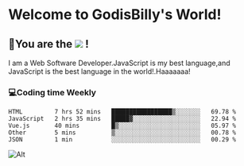 # Welcome to GodisBilly's World!
## :partying_face:You are the  ![](https://visitor-badge.glitch.me/badge?page_id=Godisbilly.readme) !
I am a Web Software Developer.JavaScript is my best language,and JavaScript is the best language in the world!.Haaaaaaa!
### :computer:Coding time Weekly
  <!--START_SECTION:waka-->
```text
HTML         7 hrs 52 mins   █████████████████▒░░░░░░░   69.78 % 
JavaScript   2 hrs 35 mins   █████▓░░░░░░░░░░░░░░░░░░░   22.94 % 
Vue.js       40 mins         █▒░░░░░░░░░░░░░░░░░░░░░░░   05.97 % 
Other        5 mins          ▒░░░░░░░░░░░░░░░░░░░░░░░░   00.78 % 
JSON         1 min           ░░░░░░░░░░░░░░░░░░░░░░░░░   00.29 % 
```
<!--END_SECTION:waka-->
![Alt](https://repobeats.axiom.co/api/embed/eeff64f6cf3d966257bdb597911b88a4c137d508.svg "Repobeats analytics image")
